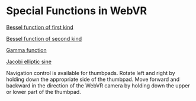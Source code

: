 # Special Functions in WebVR

[Bessel function of first kind](https://paulmasson.github.io/webvr-worlds/functions/besselJ.html)

[Bessel function of second kind](https://paulmasson.github.io/webvr-worlds/functions/besselY.html)


[Gamma function](https://paulmasson.github.io/webvr-worlds/functions/gamma.html)

[Jacobi elliptic sine](https://paulmasson.github.io/webvr-worlds/functions/sn.html)

Navigation control is available for thumbpads. Rotate left and right by holding down the appropriate side of the thumbpad. Move forward and backward in the direction of the WebVR camera by holding down the upper or lower part of the thumbpad.
